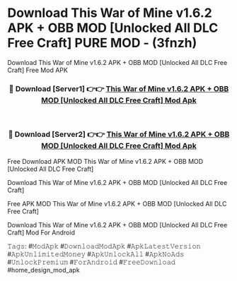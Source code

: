 # Download This War of Mine v1.6.2 APK + OBB MOD [Unlocked All DLC Free Craft] PURE MOD - (3fnzh)
Download This War of Mine v1.6.2 APK + OBB MOD [Unlocked All DLC Free Craft] Free Mod APK

<div align="center">
<h3>🔴 Download [Server1] 👉👉 <a href="https://apk-comot.site?title=This_War_of_Mine_v1.6.2_APK_+_OBB_MOD_[Unlocked_All_DLC_Free_Craft]">This War of Mine v1.6.2 APK + OBB MOD [Unlocked All DLC Free Craft] Mod Apk</a></h3><br>

<h3>🔴 Download [Server2] 👉👉 <a href="https://apk-comot.site?title=This_War_of_Mine_v1.6.2_APK_+_OBB_MOD_[Unlocked_All_DLC_Free_Craft]">This War of Mine v1.6.2 APK + OBB MOD [Unlocked All DLC Free Craft] Mod Apk</a></h3>
</div>


Free Download APK MOD This War of Mine v1.6.2 APK + OBB MOD [Unlocked All DLC Free Craft]

Download This War of Mine v1.6.2 APK + OBB MOD [Unlocked All DLC Free Craft] 

Free APK MOD This War of Mine v1.6.2 APK + OBB MOD [Unlocked All DLC Free Craft] 

Download This War of Mine v1.6.2 APK + OBB MOD [Unlocked All DLC Free Craft] Mod For Android

𝚃𝚊𝚐𝚜: #𝙼𝚘𝚍𝙰𝚙𝚔 #𝙳𝚘𝚠𝚗𝚕𝚘𝚊𝚍𝙼𝚘𝚍𝙰𝚙𝚔 #𝙰𝚙𝚔𝙻𝚊𝚝𝚎𝚜𝚝𝚅𝚎𝚛𝚜𝚒𝚘𝚗 #𝙰𝚙𝚔𝚄𝚗𝚕𝚒𝚖𝚒𝚝𝚎𝚍𝙼𝚘𝚗𝚎𝚢 #𝙰𝚙𝚔𝚄𝚗𝚕𝚘𝚌𝚔𝙰𝚕𝚕 #𝙰𝚙𝚔𝙽𝚘𝙰𝚍𝚜 #𝚄𝚗𝚕𝚘𝚌𝚔𝙿𝚛𝚎𝚖𝚒𝚞𝚖 #𝙵𝚘𝚛𝙰𝚗𝚍𝚛𝚘𝚒𝚍 #𝙵𝚛𝚎𝚎𝙳𝚘𝚠𝚗𝚕𝚘𝚊𝚍 #home_design_mod_apk
